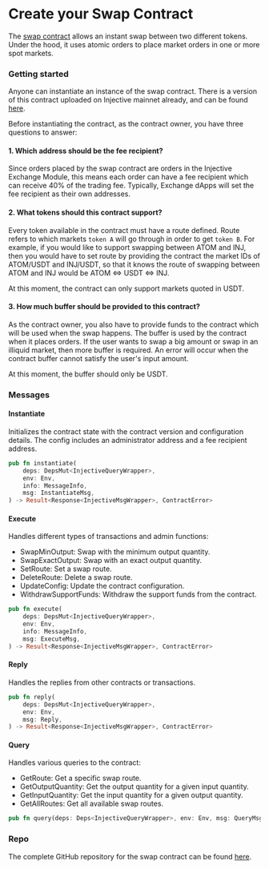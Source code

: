 # Create your Swap Contract

The [swap contract](https://github.com/InjectiveLabs/swap-contract) allows an instant swap between two different tokens. Under the hood, it uses atomic orders to place market orders in one or more spot markets.

### Getting started

Anyone can instantiate an instance of the swap contract. There is a version of this contract uploaded on Injective mainnet already, and can be found [here](https://explorer.injective.network/code/67/).

Before instantiating the contract, as the contract owner, you have three questions to answer:

#### 1. Which address should be the fee recipient?

Since orders placed by the swap contract are orders in the Injective Exchange Module, this means each order can have a fee recipient which can receive 40% of the trading fee. Typically, Exchange dApps will set the fee recipient as their own addresses.

#### 2. What tokens should this contract support?

Every token available in the contract must have a route defined. Route refers to which markets `token A` will go through in order to get `token B`. For example, if you would like to support swapping between ATOM and INJ, then you would have to set route by providing the contract the market IDs of ATOM/USDT and INJ/USDT, so that it knows the route of swapping between ATOM and INJ would be ATOM ⇔ USDT ⇔ INJ.

At this moment, the contract can only support markets quoted in USDT.

#### 3. How much buffer should be provided to this contract?

As the contract owner, you also have to provide funds to the contract which will be used when the swap happens. The buffer is used by the contract when it places orders. If the user wants to swap a big amount or swap in an illiquid market, then more buffer is required. An error will occur when the contract buffer cannot satisfy the user's input amount.

At this moment, the buffer should only be USDT.

### Messages

#### Instantiate

Initializes the contract state with the contract version and configuration details. The config includes an administrator address and a fee recipient address.

```rust
pub fn instantiate(
    deps: DepsMut<InjectiveQueryWrapper>,
    env: Env,
    info: MessageInfo,
    msg: InstantiateMsg,
) -> Result<Response<InjectiveMsgWrapper>, ContractError>
```

#### Execute

Handles different types of transactions and admin functions:

* SwapMinOutput: Swap with the minimum output quantity.
* SwapExactOutput: Swap with an exact output quantity.
* SetRoute: Set a swap route.
* DeleteRoute: Delete a swap route.
* UpdateConfig: Update the contract configuration.
* WithdrawSupportFunds: Withdraw the support funds from the contract.

```rust
pub fn execute(
    deps: DepsMut<InjectiveQueryWrapper>,
    env: Env,
    info: MessageInfo,
    msg: ExecuteMsg,
) -> Result<Response<InjectiveMsgWrapper>, ContractError>
```

#### Reply

Handles the replies from other contracts or transactions.

```rust
pub fn reply(
    deps: DepsMut<InjectiveQueryWrapper>,
    env: Env,
    msg: Reply,
) -> Result<Response<InjectiveMsgWrapper>, ContractError>
```

#### Query

Handles various queries to the contract:

* GetRoute: Get a specific swap route.
* GetOutputQuantity: Get the output quantity for a given input quantity.
* GetInputQuantity: Get the input quantity for a given output quantity.
* GetAllRoutes: Get all available swap routes.

```rust
pub fn query(deps: Deps<InjectiveQueryWrapper>, env: Env, msg: QueryMsg) -> StdResult<Binary>
```

### Repo

The complete GitHub repository for the swap contract can be found [here](https://github.com/InjectiveLabs/swap-contract).
